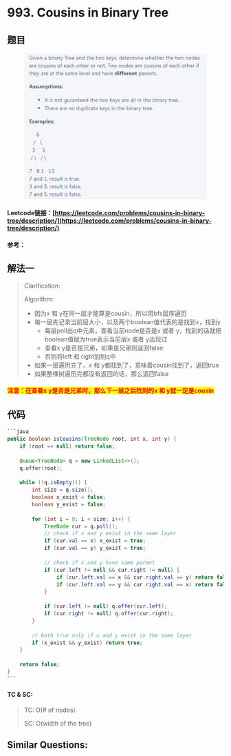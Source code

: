 # 993. Cousins in Binary Tree

## 题目

<figure><img src="../../.gitbook/assets/image (1) (1).png" alt=""><figcaption></figcaption></figure>

#### Leetcode链接：[https://leetcode.com/problems/cousins-in-binary-tree/description/](https://leetcode.com/problems/cousins-in-binary-tree/description/)

#### 参考：

## 解法一

> Clarification:&#x20;
>
> Algorithm:&#x20;
>
> * 因为x 和 y在同一层才能算是cousin，所以用bfs层序遍历
> * 每一层先记录当前层大小，以及两个boolean值代表的是找到x，找到y
>   * 每层poll出q中元素，查看当前node是否是x 或者 y，找到的话就把boolean值赋为true表示当前层x 或者 y出现过
>   * 查看x y是否是兄弟，如果是兄弟则返回false
>   * 否则将left 和 right加到q中
> * 如果一层遍历完了，x 和 y都找到了，意味着cousin找到了，返回true
> * 如果整棵树遍历完都没有返回的话，那么返回false

#### <mark style="color:red;">注意：在查看x y是否是兄弟时，那么下一层之后找到的x 和 y就一定是cousin</mark>

## 代码

````java
```java
public boolean isCousins(TreeNode root, int x, int y) {
    if (root == null) return false;

    Queue<TreeNode> q = new LinkedList<>();
    q.offer(root);

    while (!q.isEmpty()) {
        int size = q.size();
        boolean x_exist = false;
        boolean y_exist = false;

        for (int i = 0; i < size; i++) {
            TreeNode cur = q.poll();
            // check if x and y exist in the same layer
            if (cur.val == x) x_exist = true;
            if (cur.val == y) y_exist = true;

            // check if x and y have same parent
            if (cur.left != null && cur.right != null) {
                if (cur.left.val == x && cur.right.val == y) return false;
                if (cur.left.val == y && cur.right.val == x) return false;
            }

            if (cur.left != null) q.offer(cur.left);
            if (cur.right != null) q.offer(cur.right);
        }

        // both true only if x and y exist in the same layer
        if (x_exist && y_exist) return true;
    }

    return false;
}
```
````

#### TC & SC:&#x20;

> TC: O(# of nodes)
>
> SC: O(width of the tree)

## **Similar Questions:**&#x20;
